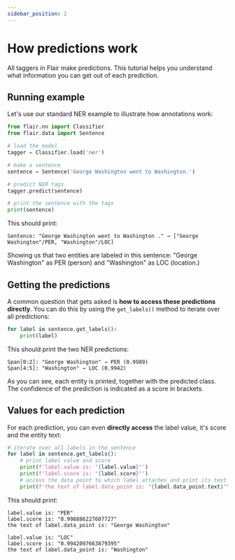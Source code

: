 ```yaml
---
sidebar_position: 2
---
```


# How predictions work

All taggers in Flair make predictions. This tutorial helps you understand what information you can get out of each prediction.

## Running example

Let's use our standard NER example to illustrate how annotations work: 

```python
from flair.nn import Classifier
from flair.data import Sentence

# load the model
tagger = Classifier.load('ner')

# make a sentence
sentence = Sentence('George Washington went to Washington.')

# predict NER tags
tagger.predict(sentence)

# print the sentence with the tags
print(sentence)
```

This should print:
```console
Sentence: "George Washington went to Washington ." → ["George Washington"/PER, "Washington"/LOC]
```

Showing us that two entities are labeled in this sentence: "George Washington" as PER (person) and "Washington"
as LOC (location.)

## Getting the predictions

A common question that gets asked is **how to access these predictions directly**. You can do this by using
the `get_labels()` method to iterate over all predictions:

```python
for label in sentence.get_labels():
    print(label)
```
This should print the two NER predictions:

```console
Span[0:2]: "George Washington" → PER (0.9989)
Span[4:5]: "Washington" → LOC (0.9942)
```

As you can see, each entity is printed, together with the predicted class. 
The confidence of the prediction is indicated as a score in brackets.

## Values for each prediction

For each prediction, you can even **directly access** the label value, it's score and the entity text:  

```python
# iterate over all labels in the sentence
for label in sentence.get_labels():
    # print label value and score
    print(f'label.value is: "{label.value}"')
    print(f'label.score is: "{label.score}"')
    # access the data point to which label attaches and print its text
    print(f'the text of label.data_point is: "{label.data_point.text}"\n')
```

This should print: 
```console
label.value is: "PER"
label.score is: "0.998886227607727"
the text of label.data_point is: "George Washington"

label.value is: "LOC"
label.score is: "0.9942097663879395"
the text of label.data_point is: "Washington"
```



